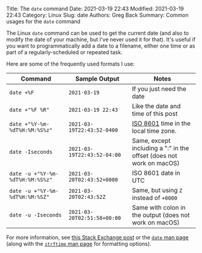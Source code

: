Title: The `date` command
Date: 2021-03-19 22:43
Modified: 2021-03-19 22:43
Category: Linux
Slug: date
Authors: Greg Back
Summary: Common usages for the `date` command

The Linux `date` command can be used to get the current date (and also to modify
the date of your machine, but I've never used it for that). It's useful if you
want to programmatically add a date to a filename, either one time or as part of
a regularly-scheduled or repeated task.

Here are some of the frequently used formats I use:

| Command                          | Sample Output               | Notes                                                                           |
| -------------------------------- | --------------------------- | ------------------------------------------------------------------------------- |
| `date +%F`                       | `2021-03-19`                | If you just need the date                                                       |
| `date +"%F %R"`                  | `2021-03-19 22:43`          | Like the date and time of this post                                             |
| `date +"%Y-%m-%dT%H:%M:%S%z"`    | `2021-03-19T22:43:52-0400`  | [ISO 8601](https://en.wikipedia.org/wiki/ISO_8601) time in the local time zone. |
| `date -Iseconds`                 | `2021-03-19T22:43:52-04:00` | Same, except including a ":" in the offset (does not work on macOS)             |
| `date -u +"%Y-%m-%dT%H:%M:%S%z"` | `2021-03-20T02:43:52+0000`  | ISO 8601 date in UTC                                                            |
| `date -u +"%Y-%m-%dT%H:%M:%SZ"`  | `2021-03-20T02:43:52Z`      | Same, but using `Z` instead of `+0000`                                          |
| `date -u -Iseconds`              | `2021-03-20T02:51:58+00:00` | Same with colon in the output (does not work on macOS)                          |

For more information, see [this Stack Exchange post][stack-exchange] or the
[`date` man page][man-date] (along with the [`strftime` man page][man-strftime]
for formatting options).

[stack-exchange]: https://unix.stackexchange.com/questions/164826/date-command-iso-8601-option
[man-date]: https://man7.org/linux/man-pages/man1/date.1.html
[man-strftime]: https://man7.org/linux/man-pages/man3/strftime.3.html
